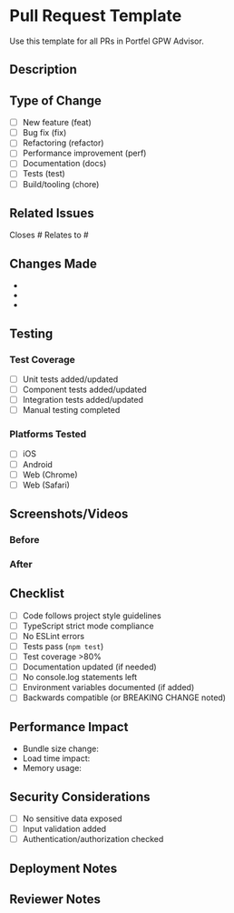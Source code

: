 # Pull Request Template

Use this template for all PRs in Portfel GPW Advisor.

## Description
<!-- Brief description of what this PR does -->

## Type of Change
- [ ] New feature (feat)
- [ ] Bug fix (fix)
- [ ] Refactoring (refactor)
- [ ] Performance improvement (perf)
- [ ] Documentation (docs)
- [ ] Tests (test)
- [ ] Build/tooling (chore)

## Related Issues
<!-- Link to related issues -->
Closes #
Relates to #

## Changes Made
<!-- List key changes -->
-
-
-

## Testing
<!-- Describe testing performed -->

### Test Coverage
- [ ] Unit tests added/updated
- [ ] Component tests added/updated
- [ ] Integration tests added/updated
- [ ] Manual testing completed

### Platforms Tested
- [ ] iOS
- [ ] Android
- [ ] Web (Chrome)
- [ ] Web (Safari)

## Screenshots/Videos
<!-- If UI changes, add screenshots or recordings -->

### Before
<!-- Screenshot before changes -->

### After
<!-- Screenshot after changes -->

## Checklist
- [ ] Code follows project style guidelines
- [ ] TypeScript strict mode compliance
- [ ] No ESLint errors
- [ ] Tests pass (`npm test`)
- [ ] Test coverage >80%
- [ ] Documentation updated (if needed)
- [ ] No console.log statements left
- [ ] Environment variables documented (if added)
- [ ] Backwards compatible (or BREAKING CHANGE noted)

## Performance Impact
<!-- Any performance implications? -->
- Bundle size change:
- Load time impact:
- Memory usage:

## Security Considerations
<!-- Any security implications? -->
- [ ] No sensitive data exposed
- [ ] Input validation added
- [ ] Authentication/authorization checked

## Deployment Notes
<!-- Any special deployment steps? -->

## Reviewer Notes
<!-- Anything reviewers should focus on? -->
